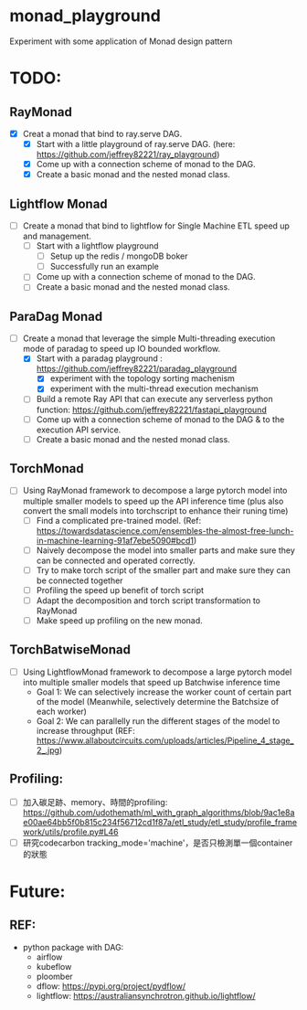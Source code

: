 # monad_playground

Experiment with some application of Monad design pattern


# TODO:

## RayMonad 
- [X] Creat a monad that bind to ray.serve DAG.
    - [X] Start with a little playground of ray.serve DAG. (here: https://github.com/jeffrey82221/ray_playground) 
    - [X] Come up with a connection scheme of monad to the DAG.
    - [X] Create a basic monad and the nested monad class.

## Lightflow Monad 
- [ ] Create a monad that bind to lightflow for Single Machine ETL speed up and management. 
    - [ ] Start with a lightflow playground 
        - [ ] Setup up the redis / mongoDB boker
        - [ ] Successfully run an example 
    - [ ] Come up with a connection scheme of monad to the DAG.
    - [ ] Create a basic monad and the nested monad class. 

## ParaDag Monad 
- [ ] Create a monad that leverage the simple Multi-threading execution mode of paradag to speed up IO bounded workflow. 
    - [X] Start with a paradag playground : https://github.com/jeffrey82221/paradag_playground
        - [X] experiment with the topology sorting machenism 
        - [X] experiment with the multi-thread execution mechanism 
    - [ ] Build a remote Ray API that can execute any serverless python function: https://github.com/jeffrey82221/fastapi_playground
    - [ ] Come up with a connection scheme of monad to the DAG & to the execution API service. 
    - [ ] Create a basic monad and the nested monad class. 

## TorchMonad
- [ ] Using RayMonad framework to decompose a large pytorch model into multiple smaller models to speed up the API inference time (plus also convert the small models into torchscript to enhance their runing time)
    - [ ] Find a complicated pre-trained model. (Ref: https://towardsdatascience.com/ensembles-the-almost-free-lunch-in-machine-learning-91af7ebe5090#bcd1)
    - [ ] Naively decompose the model into smaller parts and make sure 
        they can be connected and operated correctly. 
    - [ ] Try to make torch script of the smaller part and make sure they can be connected together 
    - [ ] Profiling the speed up benefit of torch script 
    - [ ] Adapt the decomposition and torch script transformation to RayMonad 
    - [ ] Make speed up profiling on the new monad. 

## TorchBatwiseMonad
- [ ] Using LightflowMonad framework to decompose a large pytorch model into multiple smaller models that speed up Batchwise inference time 
    - Goal 1: We can selectively increase the worker count of certain part of the model (Meanwhile, selectively determine the Batchsize of each worker)
    - Goal 2: We can parallelly run the different stages of the model to increase throughput (REF: https://www.allaboutcircuits.com/uploads/articles/Pipeline_4_stage_2_.jpg)    

## Profiling:
- [ ] 加入碳足跡、memory、時間的profiling: https://github.com/udothemath/ml_with_graph_algorithms/blob/9ac1e8ae00ae64bb5f0b815c234f56712cd1f87a/etl_study/etl_study/profile_framework/utils/profile.py#L46
- [ ] 研究codecarbon tracking_mode='machine'，是否只檢測單一個container的狀態

# Future: 

## REF:

- python package with DAG: 
    - airflow 
    - kubeflow 
    - ploomber
    - dflow: https://pypi.org/project/pydflow/
    - lightflow: https://australiansynchrotron.github.io/lightflow/
